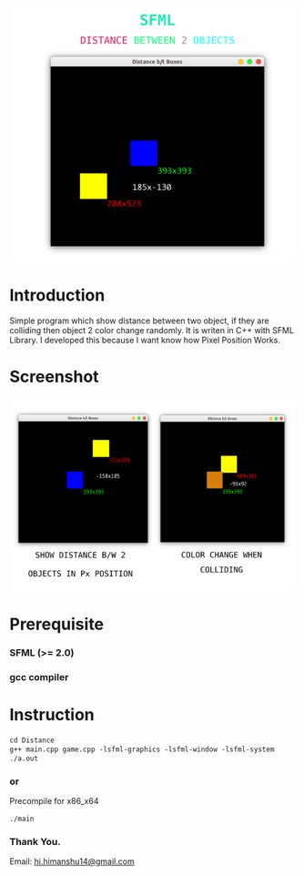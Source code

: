 ![alt text](https://github.com/xhimanshuz/SFML-Distance-between-2-objects/blob/master/Distance/header.png)
# Introduction
Simple program which show distance between two object, if they are colliding then object 2 color change randomly.
It is writen in C++ with SFML Library. I developed this because I want know how Pixel Position Works.
# Screenshot
![alt text](https://github.com/xhimanshuz/SFML-Distance-between-2-objects/blob/master/Distance/screenshot.png)
# Prerequisite
### SFML (>= 2.0)
### gcc compiler
# Instruction
```shell
cd Distance
g++ main.cpp game.cpp -lsfml-graphics -lsfml-window -lsfml-system
./a.out
```
### or
Precompile for x86_x64
```shell
./main
```
### Thank You.
Email: hi.himanshu14@gmail.com

